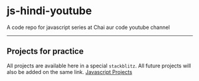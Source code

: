 # js-hindi-youtube
A code repo for javascript series at Chai aur code youtube channel

---

## Projects for practice

All projects are available here in a special `stackblitz`. All future projects will also be added on the same link.
[Javascript Projects](https://stackblitz.com/edit/dom-project-chaiaurcode?file=index.html)
